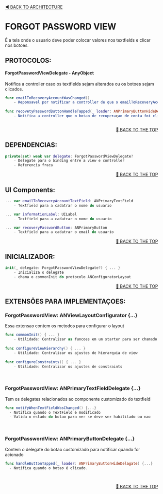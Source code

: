 <a name="top"><a/>
<p align="left"><a href="https://github.com/PaoloProdossimoLopes/repository-template/blob/main/DOCUMENTATION/ARCHITECTURE/ARCHITECTURE.md">◀️ BACK TO ARCHITECTURE</a></p>
  
  

# FORGOT PASSWORD VIEW
É a tela onde o usuario deve poder colocar valores nos textfields e clicar nos botoes.
  
 
  
## PROTOCOLOS:
#### ForgotPasswordViewDelegate - AnyObject
Notifica a controller caso os textfields sejam alterados ou os botoes sejam clicados.
```swift
func emailToRecoveryAccountWasChanged()
    - Reponsavel por notificar a controller de que o emailToRecoveryAccountTextField foi acionado pelo delegate.
    
func recovetyPasswordButtonHandleTapped(_ loader: ANPrimaryButtonHideDelagate)
    - Notifica a controller que o botao de recuperaçao de conta foi clicado.
    
```
<p align="right"><a href="#top">🔼 BACK TO THE TOP</a></p>
  
  
  
## DEPENDENCIAS:
```swift
private(set) weak var delegate: ForgotPasswordViewDelegate?
    - Delegate para o binding entre a view e controller
    - Referencia fraca
```
<p align="right"><a href="#top">🔼 BACK TO THE TOP</a></p>
  
  
  
## UI Components:
```swift
... var emailToRecoveryAccountTextField: ANPrimaryTextField
    - Textfield para a cadatrar o nome do usuario

... var informationLabel: UILabel
    - Textfield para a cadatrar o nome do usuario

... var recoveryPasswordButton: ANPrimaryButton
    - Textfield para a cadatrar o email do usuario
```
<p align="right"><a href="#top">🔼 BACK TO THE TOP</a></p>
  
  
  
## INICIALIZADOR:
```swift
init(_ delegate: ForgotPasswordViewDelegate?) { ... }
    - Inicializa o delegate
    - chama o commonInit do protocolo ANConfiguratorLayout
```
<p align="right"><a href="#top">🔼 BACK TO THE TOP</a></p>
  

  
## EXTENSÕES PARA IMPLEMENTAÇOES:
### ForgotPasswordView: ANViewLayoutConfigurator {...}
Essa extensao contem os metodos para configurar o layout
```swift
func commonInit() { ... }
    - Utilidade: Centralizar as funcoes em um starter para ser chamado no init
    
func configureViewHierarchy() { ... }
    - Utilidade: Centralizar os ajustes de hierarquia de view
    
func configureConstraints() { ... }
    - Utilidade: Centralizar os ajustes de constraints
```
</br>
  
### ForgotPasswordView: ANPrimaryTextFieldDelegate {...}
Tem os delegates relacionados ao componente customizado do textfield

```swift
func notifyWhenTextFieldWasChanged() {...}
  - Notifica quando o TextField é modificado
  - Valida o estado do botao para ver se deve ser habilitado ou nao
```
</br>
  
### ForgotPasswordView: ANPrimaryButtonDelegate {...}
Contem o delegate do botao customizado para notificar quando for acionado
```swift
func handleButtonTapped(_ loader: ANPrimaryButtonHideDelagate) {...}
  - Notifica quando o botao é clicado.
```
</br>
  
<p align="right"><a href="#top">🔼 BACK TO THE TOP</a></p>
